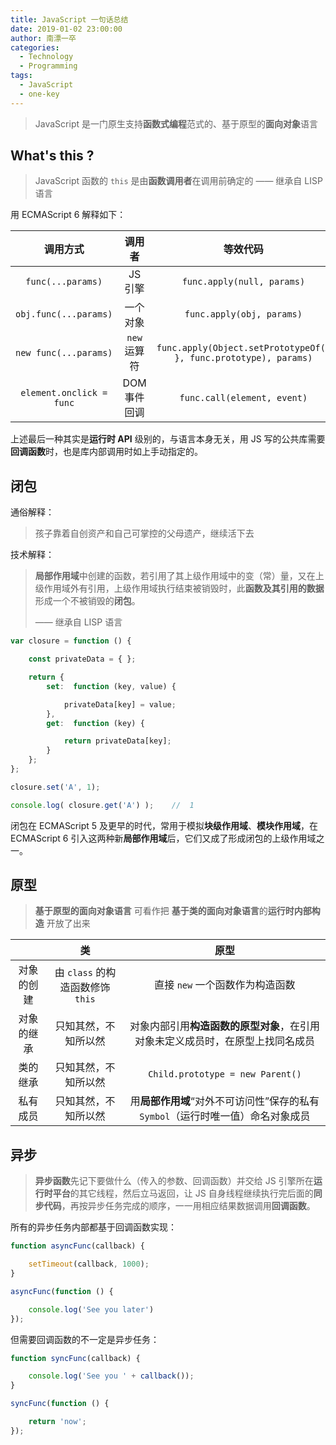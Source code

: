 ```yaml
---
title: JavaScript 一句话总结
date: ‎2019‎-01-02 ‏‎23:00:00
author: 南漂一卒
categories:
  - Technology
  - Programming
tags:
  - JavaScript
  - one-key
---
```



> JavaScript 是一门原生支持**函数式编程**范式的、基于原型的**面向对象**语言


## What's this ?

> JavaScript 函数的 `this` 是由**函数调用者**在调用前确定的 —— 继承自 LISP 语言

用 ECMAScript 6 解释如下：

| 调用方式                  | 调用者      | 等效代码                                                          |
|:------------------------:|:-----------:|:----------------------------------------------------------------:|
| `func(...params)`        | JS 引擎      | `func.apply(null, params)`                                       |
| `obj.func(...params)`    | 一个对象     | `func.apply(obj, params)`                                        |
| `new func(...params)`    | `new` 运算符 | `func.apply(Object.setPrototypeOf({ }, func.prototype), params)` |
| `element.onclick = func` | DOM 事件回调 | `func.call(element, event)`                                      |

上述最后一种其实是**运行时 API** 级别的，与语言本身无关，用 JS 写的公共库需要**回调函数**时，也是库内部调用时如上手动指定的。


## 闭包

通俗解释：

> 孩子靠着自创资产和自己可掌控的父母遗产，继续活下去

技术解释：

> **局部作用域**中创建的函数，若引用了其上级作用域中的变（常）量，又在上级作用域外有引用，上级作用域执行结束被销毁时，此**函数及其引用的数据**形成一个不被销毁的**闭包**。
>
> —— 继承自 LISP 语言

```javascript
var closure = function () {

    const privateData = { };

    return {
        set:  function (key, value) {

            privateData[key] = value;
        },
        get:  function (key) {

            return privateData[key];
        }
    };
};

closure.set('A', 1);

console.log( closure.get('A') );    //  1
```

闭包在 ECMAScript 5 及更早的时代，常用于模拟**块级作用域**、**模块作用域**，在 ECMAScript 6 引入这两种新**局部作用域**后，它们又成了形成闭包的上级作用域之一。


## 原型

> **基于原型的面向对象语言** 可看作把 **基于类的面向对象语言**的**运行时内部构造** 开放了出来

|           | 类                              | 原型                                                                      |
|:---------:|:-------------------------------:|:-------------------------------------------------------------------------:|
| 对象的创建 | 由 `class` 的构造函数修饰 `this` | 直接 `new` 一个函数作为构造函数                                             |
| 对象的继承 | 只知其然，不知所以然             | 对象内部引用**构造函数的原型对象**，在引用对象未定义成员时，在原型上找同名成员   |
| 类的继承   | 只知其然，不知所以然             | `Child.prototype = new Parent()`                                          |
| 私有成员   | 只知其然，不知所以然             | 用**局部作用域**“对外不可访问性”保存的私有 `Symbol`（运行时唯一值）命名对象成员 |


## 异步

> **异步函数**先记下要做什么（传入的参数、回调函数）并交给 JS 引擎所在**运行时平台**的其它线程，然后立马返回，让 JS 自身线程继续执行完后面的**同步代码**，再按异步任务完成的顺序，一一用相应结果数据调用**回调函数**。

所有的异步任务内部都基于回调函数实现：

```javascript
function asyncFunc(callback) {

    setTimeout(callback, 1000);
}

asyncFunc(function () {

    console.log('See you later')
});
```

但需要回调函数的不一定是异步任务：

```javascript
function syncFunc(callback) {

    console.log('See you ' + callback());
}

syncFunc(function () {

    return 'now';
});
```
